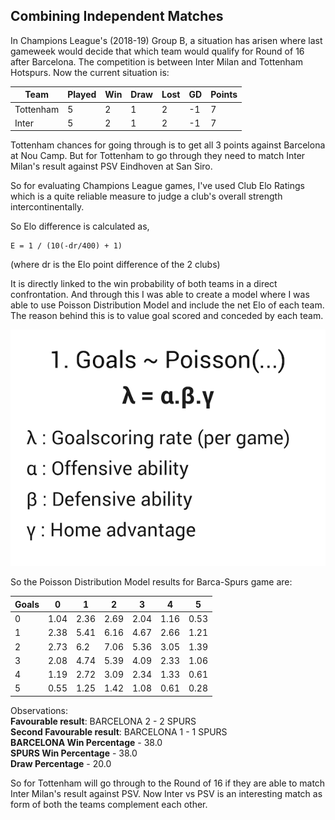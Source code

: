 ## Combining Independent Matches 

In Champions League's (2018-19) Group B, a situation has arisen where last gameweek would decide that which team would qualify for Round of 16 after Barcelona. The competition is between Inter Milan and Tottenham Hotspurs. Now the current situation is:

 Team | Played | Win | Draw | Lost | GD | Points
 ------------ | ------------- | ------------- | ------------- | ------------- | ------------- | ------------- 
 Tottenham | 5 | 2 | 1 | 2 | -1 | 7
 Inter | 5 | 2 | 1 | 2 | -1 | 7
 
Tottenham chances for going through is to get all 3 points against Barcelona at Nou Camp. But for Tottenham to go through they need to match Inter Milan's result against PSV Eindhoven at San Siro. 

So for evaluating Champions League games, I've used Club Elo Ratings which is a quite reliable measure to judge a club's overall strength intercontinentally. 

So Elo difference is calculated as, 

    E = 1 / (10(-dr/400) + 1) 
(where dr is the Elo point difference of the 2 clubs)

It is directly linked to the win probability of both teams in a direct confrontation. 
And through this I was able to create a model where I was able to use Poisson Distribution Model and include the net Elo of each team. The reason behind this is to value goal scored and conceded by each team. 

<p align="center">
  <img src = "https://github.com/raffa1996/Combining-Independent-Matches/blob/master/Asset/poi%20new.png" 
  alt="profilepic"/>
  </p> 

So the Poisson Distribution Model results for Barca-Spurs game are: 

 Goals | 0 | 1 | 2 | 3 | 4 | 5 
 ------------ | ------------ | ------------- | ------------- | ------------- | ------------- | ------------- 
 0 | 1.04 | 2.36 | 2.69 | 2.04 | 1.16 | 0.53
 1 | 2.38 | 5.41 | 6.16 | 4.67 | 2.66 | 1.21
 2 | 2.73 | 6.2 |  7.06 | 5.36 | 3.05 | 1.39
 3 | 2.08 | 4.74 | 5.39 | 4.09 | 2.33 | 1.06
 4 | 1.19 | 2.72 | 3.09 | 2.34 | 1.33 | 0.61
 5 | 0.55 | 1.25 | 1.42 | 1.08 | 0.61 | 0.28

Observations:<br>
<b>Favourable result</b>: BARCELONA 2 - 2 SPURS<br>
<b>Second Favourable result</b>: BARCELONA 1 - 1 SPURS<br>
<b>BARCELONA Win Percentage</b> -  38.0<br>
<b>SPURS Win Percentage</b> -  38.0<br>
<b>Draw Percentage</b> -  20.0<br>





So for Tottenham will go through to the Round of 16 if they are able to match Inter Milan's result against PSV. Now Inter vs PSV is an interesting match as form of both the teams complement each other. 
